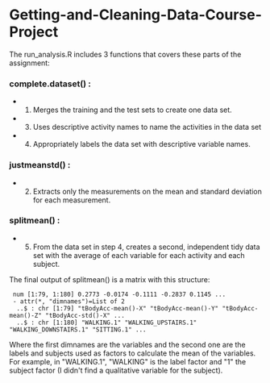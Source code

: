 # Getting-and-Cleaning-Data-Course-Project

The run_analysis.R includes 3 functions that covers these parts of the assignment:

### complete.dataset() :
* 1) Merges the training and the test sets to create one data set.
* 3) Uses descriptive activity names to name the activities in the data set
* 4) Appropriately labels the data set with descriptive variable names.

### justmeanstd() :
* 2) Extracts only the measurements on the mean and standard deviation for each measurement.

### splitmean() :
* 5) From the data set in step 4, creates a second, independent tidy data set with the average of each variable for each activity and each subject.

The final output of splitmean() is a matrix with this structure:

``` str(data.split)
 num [1:79, 1:180] 0.2773 -0.0174 -0.1111 -0.2837 0.1145 ...
 - attr(*, "dimnames")=List of 2
  ..$ : chr [1:79] "tBodyAcc-mean()-X" "tBodyAcc-mean()-Y" "tBodyAcc-mean()-Z" "tBodyAcc-std()-X" ...
  ..$ : chr [1:180] "WALKING.1" "WALKING_UPSTAIRS.1" "WALKING_DOWNSTAIRS.1" "SITTING.1" ...
```
Where the first dimnames are the variables and the second one are the labels and subjects used as factors to calculate the mean of the variables. For example, in "WALKING.1", "WALKING" is the label factor and "1" the subject factor (I didn't find a qualitative variable for the subject).

